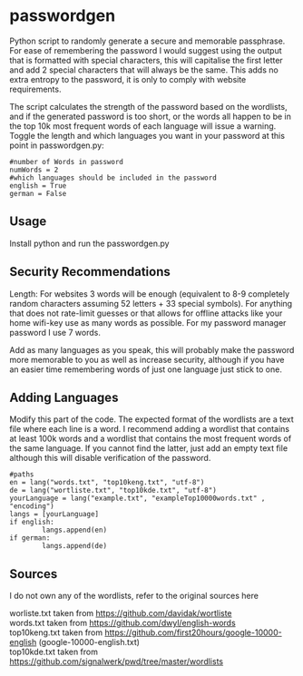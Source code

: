 # passwordgen
Python script to randomly generate a secure and memorable passphrase.
For ease of remembering the password I would suggest using the output that is formatted with special characters, this will capitalise the first letter and add 2 special characters that will always be the same. This adds no extra entropy to the password, it is only to comply with website requirements.

The script calculates the strength of the password based on the wordlists, and if the generated password is too short, or the words all happen to be in the top 10k most frequent words of each language will issue a warning.  
Toggle the length and which languages you want in your password at this point in passwordgen.py:

```
#number of Words in password
numWords = 2
#which languages should be included in the password
english = True
german = False
```

## Usage
Install python and run the passwordgen.py

## Security Recommendations

Length: For websites 3 words will be enough (equivalent to 8-9 completely random characters assuming 52 letters + 33 special symbols).
For anything that does not rate-limit guesses or that allows for offline attacks like your home wifi-key use as many words as possible.
For my password manager password I use 7 words.

Add as many languages as you speak, this will probably make the password more memorable to you as well as increase security, although if you have an easier time remembering words of just one language just stick to one. 


## Adding Languages

Modify this part of the code. 
The expected format of the wordlists are a text file where each line is a word.
I recommend adding a wordlist that contains at least 100k words and a wordlist that contains the most frequent words of the same language.
If you cannot find the latter, just add an empty text file although this will disable verification of the password.

```
#paths
en = lang("words.txt", "top10keng.txt", "utf-8")
de = lang("wortliste.txt", "top10kde.txt", "utf-8")
yourLanguage = lang("example.txt", "exampleTop10000words.txt" , "encoding")
langs = [yourLanguage]
if english:
        langs.append(en)
if german:
        langs.append(de)

```

## Sources
I do not own any of the wordlists, refer to the original sources here

worliste.txt taken from https://github.com/davidak/wortliste  
words.txt taken from https://github.com/dwyl/english-words  
top10keng.txt taken from https://github.com/first20hours/google-10000-english (google-10000-english.txt)  
top10kde.txt taken from https://github.com/signalwerk/pwd/tree/master/wordlists  

